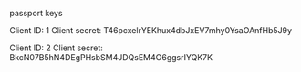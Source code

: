 passport keys 

Client ID: 1
Client secret: T46pcxelrYEKhux4dbJxEV7mhy0YsaOAnfHb5J9y

Client ID: 2
Client secret: BkcN07B5hN4DEgPHsbSM4JDQsEM4O6ggsrIYQK7K